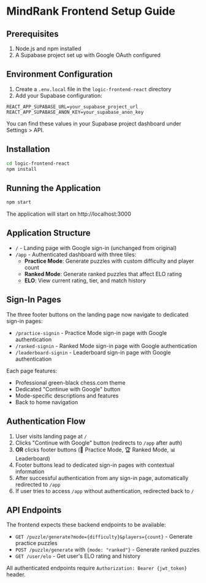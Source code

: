 # MindRank Frontend Setup Guide

## Prerequisites

1. Node.js and npm installed
2. A Supabase project set up with Google OAuth configured

## Environment Configuration

1. Create a `.env.local` file in the `logic-frontend-react` directory
2. Add your Supabase configuration:

```
REACT_APP_SUPABASE_URL=your_supabase_project_url
REACT_APP_SUPABASE_ANON_KEY=your_supabase_anon_key
```

You can find these values in your Supabase project dashboard under Settings > API.

## Installation

```bash
cd logic-frontend-react
npm install
```

## Running the Application

```bash
npm start
```

The application will start on http://localhost:3000

## Application Structure

- `/` - Landing page with Google sign-in (unchanged from original)
- `/app` - Authenticated dashboard with three tiles:
  - **Practice Mode**: Generate puzzles with custom difficulty and player count
  - **Ranked Mode**: Generate ranked puzzles that affect ELO rating
  - **ELO**: View current rating, tier, and match history

## Sign-In Pages

The three footer buttons on the landing page now navigate to dedicated sign-in pages:

- `/practice-signin` - Practice Mode sign-in page with Google authentication
- `/ranked-signin` - Ranked Mode sign-in page with Google authentication  
- `/leaderboard-signin` - Leaderboard sign-in page with Google authentication

Each page features:
- Professional green-black chess.com theme
- Dedicated "Continue with Google" button
- Mode-specific descriptions and features
- Back to home navigation

## Authentication Flow

1. User visits landing page at `/`
2. Clicks "Continue with Google" button (redirects to `/app` after auth)
3. **OR** clicks footer buttons (🎯 Practice Mode, 🏆 Ranked Mode, 📊 Leaderboard)
4. Footer buttons lead to dedicated sign-in pages with contextual information
5. After successful authentication from any sign-in page, automatically redirected to `/app`
6. If user tries to access `/app` without authentication, redirected back to `/`

## API Endpoints

The frontend expects these backend endpoints to be available:

- `GET /puzzle/generate?mode={difficulty}&players={count}` - Generate practice puzzles
- `POST /puzzle/generate` with `{mode: "ranked"}` - Generate ranked puzzles
- `GET /user/elo` - Get user's ELO rating and history

All authenticated endpoints require `Authorization: Bearer {jwt_token}` header. 
